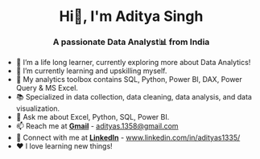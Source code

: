 <!-- ## Hi there!👋 I'm Aditya Singh
### A passionate Data Analyst! -->

<h1 align="center">Hi👋, I'm Aditya Singh </h1>
<h3 align="center">A passionate Data Analyst📊 from India </h3>


<!--**adityas1335/adityas1335** is a ✨ _special_ ✨ repository because its `README.md` (this file) appears on your GitHub profile. 

Here are some ideas to get you started:-->

- 🔭 I’m a life long learner, currently exploring more about Data Analytics!
- 🌱 I’m currently learning and upskilling myself. 
- 🧰 My analytics toolbox contains SQL, Python, Power BI, DAX, Power Query & MS Excel.
- 📚 Specialized in data collection, data cleaning, data analysis, and data visualization.
- 💬 Ask me about Excel, Python, SQL, Power BI.
- 📫 Reach me at **[Gmail](mailto:adityas.1358@gmail.com)** - adityas.1358@gmail.com
- 🔗 Connect with me at **[LinkedIn](https://www.linkedin.com/in/adityas1335/)** - www.linkedin.com/in/adityas1335/
- ❤️ I love learning new things!
